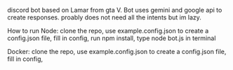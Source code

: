 discord bot based on Lamar from gta V. Bot uses gemini and google api to create responses.
proably does not need all the intents but im lazy.

How to run
Node: clone the repo, use example.config.json to create a config.json file, fill in config, run npm install, type node bot.js in terminal

Docker: clone the repo, use example.config.json to create a config.json file, fill in config,
